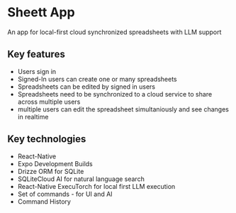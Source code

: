 # Sheett App

An app for local-first cloud synchronized spreadsheets with LLM support

## Key features

- Users sign in
- Signed-In users can create one or many spreadsheets
- Spreadsheets can be edited by signed in users
- Spreadsheets need to be synchronized to a cloud service to share across multiple users
- multiple users can edit the spreadsheet simultaniously and see changes in realtime

## Key technologies

- React-Native
- Expo Development Builds
- Drizze ORM for SQLite
- SQLiteCloud AI for natural language search
- React-Native ExecuTorch for local first LLM execution
- Set of commands - for UI and AI
- Command History
